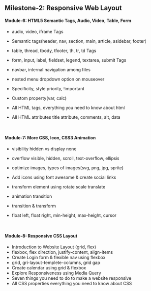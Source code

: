 ## Milestone-2: Responsive Web Layout

#### Module-6: HTML5 Semantic Tags, Audio, Video, Table, Form

- audio, video, iframe Tags
- Semantic tags(header, nav, section, main, article, asidebar, footer)
- table, thread, tbody, tfooter, th, tr, td Tags
- form, input, label, fieldset, legend, textarea, submit Tags
- navbar, internal navigation among files
- nested menu dropdown option on mouseover
- Specificity, style priority, !important
- Custom property(var, calc)
- All HTML tags, everything you need to know about html
- All HTML attributes title attribute, comments, alt, data

  <br>

#### Module-7: More CSS, Icon, CSS3 Animation

- visibility hidden vs display none
- overflow visible, hidden, scroll, text-overflow, ellipsis
- optimize images, types of images(svg, png, jpg, sprite)
- Add icons using font awesome & create social links
- transform element using rotate scale translate
- animation transition
- transition & transform
- float left, float right, min-height, max-height, cursor

  <br>

#### Module-8: Responsive CSS Layout

- Introduction to Website Layout (grid, flex)
- flexbox, flex direction, justify-content, align-items
- Create Login form & flexible nav using flexbox
- grid, gri-layout-templete-columns, grid gap
- Create calendar using grid & flexbox
- Explore Responsiveness using Media Query
- Seven things you need to do to make a website responsive
- All CSS properties everything you need to know about CSS
